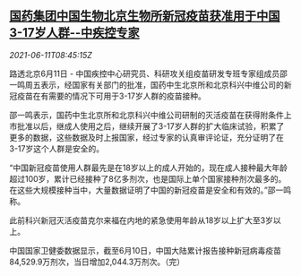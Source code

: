 <!--1623402064000-->
[国药集团中国生物北京生物所新冠疫苗获准用于中国3-17岁人群--中疾控专家](https://cn.reuters.com/article/china-cdc-sinopharm-bj-vaccine-0611-idCNKCS2DN0RR)
------

<div><i>2021-06-11T08:45:15Z</i></div><p>路透北京6月11日 - 中国疾控中心研究员、科研攻关组疫苗研发专班专家组成员邵一鸣周五表示，经国家有关部门的批准，国药中生北京所和北京科兴中维公司的新冠疫苗在有需要的情况下可用于3-17岁人群的疫苗接种。</p><p>邵一鸣表示，国药中生北京所和北京科兴中维公司研制的灭活疫苗在获得附条件上市批准以后，继成人使用之后，继续开展了3-17岁人群的扩大临床试验，积累了更多的数据，这些数据及时上报国家，经过专家的认真审评论证，充分证明了在3-17岁这个人群是安全的。</p><p>“中国新冠疫苗使用人群最先是在18岁以上的成人开始的，现在成人接种最大年龄超过100岁，累计已经接种了8亿多剂次，也是国际上单个国家接种剂次最多的。在这些大规模接种当中，大量数据证明了中国的新冠疫苗是安全和有效的。”邵一鸣称。</p><p>此前科兴新冠灭活疫苗克尔来福在内地的紧急使用年龄从18岁以上扩大至3岁以上。</p><p>中国国家卫健委数据显示，截至6月10日，中国大陆累计报告接种新冠病毒疫苗84,529.9万剂次，当日增加2,044.3万剂次。（完）</p>
